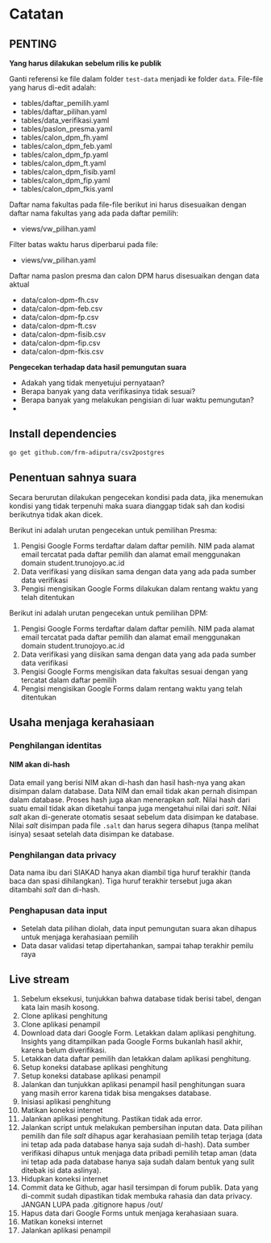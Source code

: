 # Catatan

## PENTING

__Yang harus dilakukan sebelum rilis ke publik__

Ganti referensi ke file dalam folder `test-data` menjadi ke folder `data`.
File-file yang harus di-edit adalah:

- tables/daftar_pemilih.yaml
- tables/daftar_pilihan.yaml
- tables/data_verifikasi.yaml
- tables/paslon_presma.yaml
- tables/calon_dpm_fh.yaml
- tables/calon_dpm_feb.yaml
- tables/calon_dpm_fp.yaml
- tables/calon_dpm_ft.yaml
- tables/calon_dpm_fisib.yaml
- tables/calon_dpm_fip.yaml
- tables/calon_dpm_fkis.yaml

Daftar nama fakultas pada file-file berikut ini harus disesuaikan dengan daftar nama
fakultas yang ada pada daftar pemilih:

- views/vw_pilihan.yaml

Filter batas waktu harus diperbarui pada file:

- views/vw_pilihan.yaml

Daftar nama paslon presma dan calon DPM harus disesuaikan dengan data aktual

- data/calon-dpm-fh.csv
- data/calon-dpm-feb.csv
- data/calon-dpm-fp.csv
- data/calon-dpm-ft.csv
- data/calon-dpm-fisib.csv
- data/calon-dpm-fip.csv
- data/calon-dpm-fkis.csv

__Pengecekan terhadap data hasil pemungutan suara__

- Adakah yang tidak menyetujui pernyataan?
- Berapa banyak yang data verifikasinya tidak sesuai?
- Berapa banyak yang melakukan pengisian di luar waktu pemungutan?
-

## Install dependencies

```bash
go get github.com/frm-adiputra/csv2postgres
```

## Penentuan sahnya suara

Secara berurutan dilakukan pengecekan kondisi pada data, jika menemukan kondisi
yang tidak terpenuhi maka suara dianggap tidak sah dan kodisi berikutnya tidak
akan dicek.

Berikut ini adalah urutan pengecekan untuk pemilihan Presma:

1. Pengisi Google Forms terdaftar dalam daftar pemilih. NIM pada alamat email
tercatat pada daftar pemilih dan alamat email menggunakan domain
student.trunojoyo.ac.id
2. Data verifikasi yang diisikan sama dengan data yang ada pada sumber data verifikasi
3. Pengisi mengisikan Google Forms dilakukan dalam rentang waktu yang telah ditentukan

Berikut ini adalah urutan pengecekan untuk pemilihan DPM:

1. Pengisi Google Forms terdaftar dalam daftar pemilih. NIM pada alamat email
tercatat pada daftar pemilih dan alamat email menggunakan domain
student.trunojoyo.ac.id
2. Data verifikasi yang diisikan sama dengan data yang ada pada sumber data verifikasi
3. Pengisi Google Forms mengisikan data fakultas sesuai dengan yang tercatat
dalam daftar pemilih
4. Pengisi mengisikan Google Forms dalam rentang waktu yang telah ditentukan

## Usaha menjaga kerahasiaan

### Penghilangan identitas

#### NIM akan di-hash

Data email yang berisi NIM akan di-hash dan hasil hash-nya yang akan disimpan dalam database.
Data NIM dan email tidak akan pernah disimpan dalam database.
Proses hash juga akan menerapkan _salt_.
Nilai hash dari suatu email tidak akan diketahui tanpa juga mengetahui nilai dari _salt_.
Nilai _salt_ akan di-generate otomatis sesaat sebelum data disimpan ke database.
Nilai _salt_ disimpan pada file `.salt` dan harus segera dihapus (tanpa melihat isinya) sesaat setelah data disimpan ke database.

### Penghilangan data privacy

Data nama ibu dari SIAKAD hanya akan diambil tiga huruf terakhir (tanda baca dan spasi dihilangkan).
Tiga huruf terakhir tersebut juga akan ditambahi _salt_ dan di-hash.

### Penghapusan data input

- Setelah data pilihan diolah, data input pemungutan suara akan dihapus untuk menjaga kerahasiaan pemilih
- Data dasar validasi tetap dipertahankan, sampai tahap terakhir pemilu raya

## Live stream

1. Sebelum eksekusi, tunjukkan bahwa database tidak berisi tabel, dengan kata lain masih kosong.
2. Clone aplikasi penghitung
3. Clone aplikasi penampil
4. Download data dari Google Form. Letakkan dalam aplikasi penghitung. Insights yang ditampilkan pada Google Forms bukanlah hasil akhir, karena belum diverifikasi.
5. Letakkan data daftar pemilih dan letakkan dalam aplikasi penghitung.
6. Setup koneksi database aplikasi penghitung
7. Setup koneksi database aplikasi penampil
8. Jalankan dan tunjukkan aplikasi penampil hasil penghitungan suara yang masih error karena tidak bisa mengakses database.
9. Inisiasi aplikasi penghitung
10. Matikan koneksi internet
11. Jalankan aplikasi penghitung. Pastikan tidak ada error.
12. Jalankan script untuk melakukan pembersihan inputan data. Data pilihan pemilih dan file _salt_ dihapus agar kerahasiaan pemilih tetap terjaga (data ini tetap ada pada database hanya saja sudah di-hash). Data sumber verifikasi dihapus untuk menjaga data pribadi pemilih tetap aman (data ini tetap ada pada database hanya saja sudah dalam bentuk yang sulit ditebak isi data aslinya).
13. Hidupkan koneksi internet
14. Commit data ke Github, agar hasil tersimpan di forum publik. Data yang di-commit sudah dipastikan tidak membuka rahasia dan data privacy. JANGAN LUPA pada .gitignore hapus /out/
15. Hapus data dari Google Forms untuk menjaga kerahasiaan suara.
16. Matikan koneksi internet
17. Jalankan aplikasi penampil
